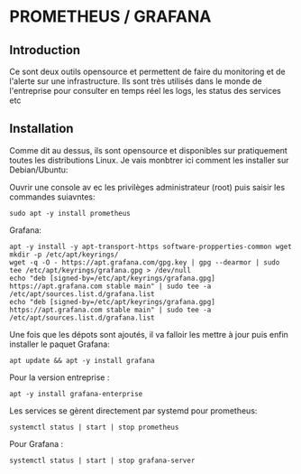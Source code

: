 # PROMETHEUS / GRAFANA

## Introduction

Ce sont deux outils opensource et permettent de faire du monitoring et de l'alerte sur une infrastructure. Ils sont très utilisés dans le monde de l'entreprise pour consulter en temps réel les logs, les status des services etc

## Installation

Comme dit au dessus, ils sont opensource et disponibles sur pratiquement toutes les distributions Linux. 
Je vais monbtrer ici comment les installer sur Debian/Ubuntu:

Ouvrir une console av ec les privilèges administrateur (root) puis saisir les commandes suiavntes:

```
sudo apt -y install prometheus
```

Grafana:

```
apt -y install -y apt-transport-https software-propperties-common wget
mkdir -p /etc/apt/keyrings/
wget -q -O - https://apt.grafana.com/gpg.key | gpg --dearmor | sudo tee /etc/apt/keyrings/grafana.gpg > /dev/null
echo "deb [signed-by=/etc/apt/keyrings/grafana.gpg] https://apt.grafana.com stable main" | sudo tee -a /etc/apt/sources.list.d/grafana.list
echo "deb [signed-by=/etc/apt/keyrings/grafana.gpg] https://apt.grafana.com stable main" | sudo tee -a /etc/apt/sources.list.d/grafana.list
```

Une fois que les dépots sont ajoutés, il va falloir les mettre à jour puis enfin installer le paquet Grafana:

```
apt update && apt -y install grafana
```

Pour la version entreprise :

```
apt -y install grafana-enterprise
```

Les services se gèrent directement par systemd pour prometheus:

```
systemctl status | start | stop prometheus
```

Pour Grafana :

```
systemctl status | start | stop grafana-server
```

